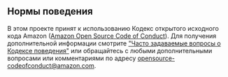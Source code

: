## Нормы поведения
В этом проекте принят к использованию Кодекс открытого исходного кода Amazon ([Amazon Open Source Code of Conduct](https://aws.github.io/code-of-conduct)). Для получения дополнительной информации смотрите ["Часто задаваемые вопросы о Кодексе поведения"](https://aws.github.io/code-of-conduct-faq) или обращайтесь с любыми дополнительными вопросами или комментариями по адресу opensource-codeofconduct@amazon.com.
